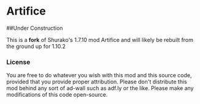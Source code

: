 # Artifice  
  
##Under Construction

This is a **fork** of Shurako's 1.7.10 mod Artifice and will likely be rebuilt from the ground up for 1.10.2  

### License
You are free to do whatever you wish with this mod and this source code, provided that you provide proper attribution.
Please don't distribute this mod behind any sort of ad-wall such as adf.ly or the like.
Please make any modifications of this code open-source.
